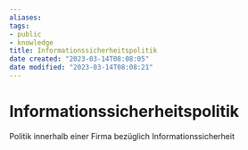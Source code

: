 ```yaml
---
aliases: 
tags:   
- public
- knowledge
title: Informationssicherheitspolitik
date created: "2023-03-14T08:08:05"
date modified: "2023-03-14T08:08:21"
---
```


# Informationssicherheitspolitik

Politik innerhalb einer Firma bezüglich Informationssicherheit 